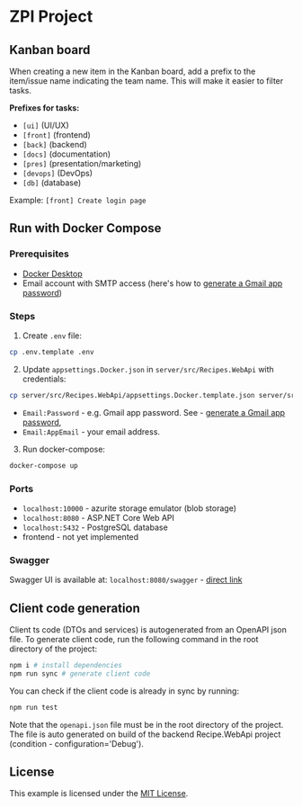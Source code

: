 # ZPI Project

## Kanban board

When creating a new item in the Kanban board, add a prefix to the item/issue name indicating the team name. This will make it easier to filter tasks.

**Prefixes for tasks:**
- `[ui]` (UI/UX)
- `[front]` (frontend)
- `[back]` (backend)
- `[docs]` (documentation)
- `[pres]` (presentation/marketing)
- `[devops]` (DevOps)
- `[db]` (database)

Example: `[front] Create login page`

## Run with Docker Compose

### Prerequisites

- [Docker Desktop](https://www.docker.com/products/docker-desktop)
- Email account with SMTP access (here's how to [generate a Gmail app password](https://support.google.com/accounts/answer/185833))

### Steps
1. Create `.env` file:
```bash
cp .env.template .env
```
2. Update `appsettings.Docker.json` in `server/src/Recipes.WebApi` with credentials:
```bash
cp server/src/Recipes.WebApi/appsettings.Docker.template.json server/src/Recipes.WebApi/appsettings.Docker.json
```
- `Email:Password` - e.g. Gmail app password. See - [generate a Gmail app password](https://support.google.com/accounts/answer/185833),
- `Email:AppEmail` - your email address.
3. Run docker-compose:
```bash
docker-compose up
```

### Ports

- `localhost:10000` - azurite storage emulator (blob storage)
- `localhost:8080` - ASP.NET Core Web API
- `localhost:5432` - PostgreSQL database
- frontend - not yet implemented

### Swagger

Swagger UI is available at: `localhost:8080/swagger` - [direct link](http://localhost:8080/swagger)

## Client code generation

Client ts code (DTOs and services) is autogenerated from an OpenAPI json file. To generate client code, run the following command in the root directory of the project:

```bash
npm i # install dependencies
npm run sync # generate client code
```

You can check if the client code is already in sync by running:

```bash
npm run test
```

Note that the `openapi.json` file must be in the root directory of the project. The file is auto generated on build of the backend Recipe.WebApi project (condition - configuration='Debug').

## License

This example is licensed under the [MIT License](LICENSE).
